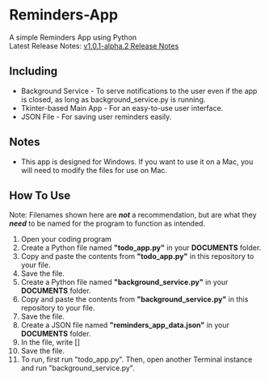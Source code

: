 # Reminders-App
A simple Reminders App using Python
<br>
Latest Release Notes: [v1.0.1-alpha.2 Release Notes](https://github.com/Bella288/Reminders-App/wiki/1.0.1%E2%80%90alpha.2)
## Including
* Background Service - To serve notifications to the user even if the app is closed, as long as background_service.py is running.
* Tkinter-based Main App - For an easy-to-use user interface.
* JSON File - For saving user reminders easily.
## Notes
* This app is designed for Windows. If you want to use it on a Mac, you will need to modify the files for use on Mac.
## How To Use
Note: Filenames shown here are ***not*** a recommendation, but are what they ***need*** to be named for the program to function as intended.
1. Open your coding program
2. Create a Python file named **"todo_app.py"** in your **DOCUMENTS** folder.
3. Copy and paste the contents from **"todo_app.py"** in this repository to your file.
4. Save the file.
5. Create a Python file named **"background_service.py"** in your **DOCUMENTS** folder.
6. Copy and paste the contents from **"background_service.py"** in this repository to your file.
7. Save the file.
8. Create a JSON file named **"reminders_app_data.json"** in your **DOCUMENTS** folder.
9. In the file, write []
10. Save the file.
11. To run, first run "todo_app.py". Then, open another Terminal instance and run "background_service.py".


